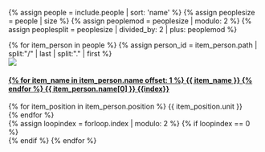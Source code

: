 {% assign people = include.people | sort: 'name' %}
{% assign peoplesize = people | size %}
{% assign peoplemod = peoplesize | modulo: 2 %}
{% assign peoplesplit = peoplesize | divided_by: 2 | plus: peoplemod %}

<html>
  <section>
    <div class="row">
      {% for item_person in people %} 
      {% assign person_id = item_person.path | split:"/" | last | split:"." | first %}
        <div class="media col-md-6">
          <div class="media-left">
            <div class="media-object">
              <img src="http://res.cloudinary.com/dubweb/image/upload/t_dub_thumbnail/v1460490785/faculty/{{ person_id }}.jpg" class="img-circle"/>
            </div>
          </div>
          <div class="media-body">
            <h4 class="media-heading">
              <a href="{{ item_person.web }}">
                {% for item_name in item_person.name offset: 1 %}
                  {{ item_name }}
                {% endfor %}
                {{ item_person.name[0] }}
                {{index}}
              </a>
            </h4>
            {% for item_position in item_person.position %}
              {{ item_position.unit }}
              <br />
            {% endfor %}
            <br />
          </div>
        </div>
        {% assign loopindex = forloop.index | modulo: 2 %}
        {% if loopindex == 0 %}
          <div class="col-md-12"></div>
        {% endif %}
      {% endfor %}
    </div>
  </section>
</html>
